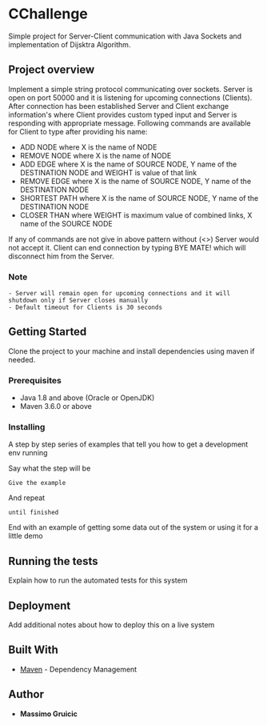 # CChallenge

Simple project for Server-Client communication with Java Sockets and implementation of Dijsktra Algorithm.  


## Project overview

Implement a simple string protocol communicating over sockets. Server is open on port 50000 and it is listening for upcoming connections (Clients). After connection has been established Server and Client exchange information's where Client provides custom typed input and Server is responding with appropriate message. Following commands are available for Client to type after providing his name:

- ADD NODE <X> where X is the name of NODE
- REMOVE NODE <X> where X is the name of NODE
- ADD EDGE <X><Y><WEIGHT> where X is the name of SOURCE NODE, Y name of the DESTINATION NODE and WEIGHT is value of that link
- REMOVE EDGE <X><Y> where X is the name of SOURCE NODE, Y name of the DESTINATION NODE
- SHORTEST PATH <X><Y> where X is the name of SOURCE NODE, Y name of the DESTINATION NODE
- CLOSER THAN <WEIGHT><X> where WEIGHT is maximum value of combined links, X name of the SOURCE NODE 

If any of commands are not give in above pattern without (<>) Server would not accept it. Client can end connection by typing BYE MATE! which will disconnect him from the Server.

### Note
```
- Server will remain open for upcoming connections and it will shutdown only if Server closes manually
- Default timeout for Clients is 30 seconds
```

## Getting Started

Clone the project to your machine and install dependencies using maven if needed.

### Prerequisites

- Java 1.8 and above (Oracle or OpenJDK)
- Maven 3.6.0 or above

### Installing

A step by step series of examples that tell you how to get a development env running

Say what the step will be

```
Give the example
```

And repeat

```
until finished
```

End with an example of getting some data out of the system or using it for a little demo

## Running the tests

Explain how to run the automated tests for this system


## Deployment

Add additional notes about how to deploy this on a live system

## Built With

* [Maven](https://maven.apache.org/) - Dependency Management

## Author

* **Massimo Gruicic** 
